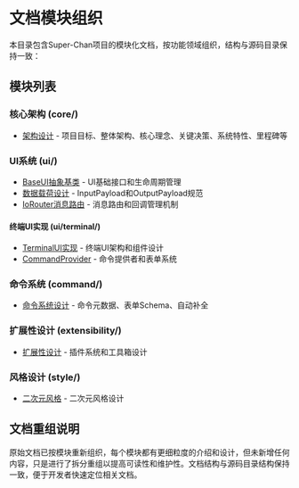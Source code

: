 # 文档模块组织

本目录包含Super-Chan项目的模块化文档，按功能领域组织，结构与源码目录保持一致：

## 模块列表

### 核心架构 (core/)
- [架构设计](core/architecture.md) - 项目目标、整体架构、核心理念、关键决策、系统特性、里程碑等

### UI系统 (ui/)
- [BaseUI抽象基类](ui/base_ui.md) - UI基础接口和生命周期管理
- [数据载荷设计](ui/io_payload.md) - InputPayload和OutputPayload规范
- [IoRouter消息路由](ui/io_router.md) - 消息路由和回调管理机制

#### 终端UI实现 (ui/terminal/)
- [TerminalUI实现](ui/terminal/terminal_ui.md) - 终端UI架构和组件设计
- [CommandProvider](ui/terminal/command_provider.md) - 命令提供者和表单系统

### 命令系统 (command/)
- [命令系统设计](command/commands.md) - 命令元数据、表单Schema、自动补全

### 扩展性设计 (extensibility/)
- [扩展性设计](extensibility/design.md) - 插件系统和工具箱设计

### 风格设计 (style/)
- [二次元风格](style/anime.md) - 二次元风格设计

## 文档重组说明

原始文档已按模块重新组织，每个模块都有更细粒度的介绍和设计，但未新增任何内容，只是进行了拆分重组以提高可读性和维护性。文档结构与源码目录结构保持一致，便于开发者快速定位相关文档。